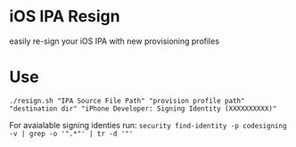 # iOS IPA Resign 

easily re-sign your iOS IPA with new provisioning profiles

# Use

`./resign.sh "IPA Source File Path" "provision profile path" "destination dir" "iPhone Developer: Signing Identity (XXXXXXXXXX)"`

For avaialable signing identies run: 
`security find-identity -p codesigning -v | grep -o '".*"' | tr -d '"'`
